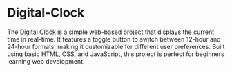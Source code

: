 # Digital-Clock
The Digital Clock is a simple web-based project that displays the current time in real-time. It features a toggle button to switch between 12-hour and 24-hour formats, making it customizable for different user preferences. Built using basic HTML, CSS, and JavaScript, this project is perfect for beginners learning web development.
